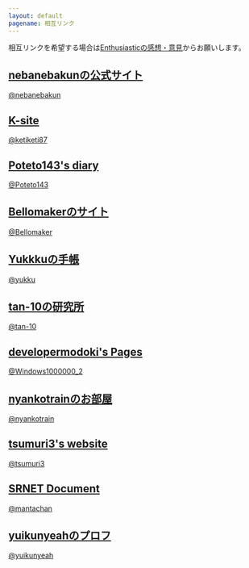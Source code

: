 ```yaml
---
layout: default
pagename: 相互リンク
---
```

相互リンクを希望する場合は<a href="https://scratch.mit.edu/studios/27464523/">Enthusiasticの感想・意見</a>からお願いします。

<h2><a href="https://kuwagatasan.github.io/nebanebakun-mainpage/">nebanebakunの公式サイト</a></h2>

<a href="https://scratch.mit.edu/users/nebanebakun/">@nebanebakun</a>

<h2><a href="https://keichi1087t.wixsite.com/ketiweb">K-site</a></h2>

<a href="https://scratch.mit.edu/users/ketiketi87/">@ketiketi87</a>

<h2><a href="https://poteto143.github.io/Poteto143s_diary/">Poteto143's diary</a></h2>

<a href="https://scratch.mit.edu/users/Poteto143/">@Poteto143</a>

<h2><a href="https://bellomaker.glitch.me/">Bellomakerのサイト</a></h2>

<a href="https://scratch.mit.edu/users/Bellomaker/">@Bellomaker</a>

<h2><a href="https://yukkku.github.io/">Yukkkuの手帳</a></h2>

<a href="https://scratch.mit.edu/users/yukku/">@yukku</a>

<h2><a href="https://tan-10.github.io/">tan-10の研究所</a></h2>

<a href="https://scratch.mit.edu/users/tan-10/">@tan-10</a>

<h2><a href="https://developermodoki.github.io/pages/">developermodoki's Pages</a></h2>

<a href="https://scratch.mit.edu/users/Windows1000000_2">@Windows1000000_2</a>

<h2><a href="https://neko001robov.github.io/">nyankotrainのお部屋</a></h2>

<a href="https://scratch.mit.edu/users/nyankotrain/">@nyankotrain</a>

<h2><a href="https://tsumuri3.glitch.me/">tsumuri3's website</a></h2>

<a href="https://scratch.mit.edu/users/tsumuri3/">@tsumuri3</a>

<h2><a href="https://srnet.cf/">SRNET Document</a></h2>

<a href="https://scratch.mit.edu/users/mantachan/">@mantachan</a>

<h2><a href="https://yuikunyeah.github.io/homepage/profile.html">yuikunyeahのプロフ</a></h2>

<a href="https://scratch.mit.edu/users/yuikunyeah/">@yuikunyeah</a>
